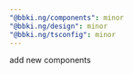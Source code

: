 ```yaml
---
"@bbki.ng/components": minor
"@bbki.ng/design": minor
"@bbki.ng/tsconfig": minor
---
```


add new components
